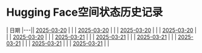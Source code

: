 # Hugging Face空间状态历史记录

| 日期 
|---|| [2025-03-20](https://github.com/OUBIGFA/Spaces-Keeper/commits/83b75ddc6adaddd67f840e40ad83aa74ac8f44cb/docs/index.html) |  |
| [2025-03-20](https://github.com/OUBIGFA/Spaces-Keeper/commits/582b38c76ca66f98e37c36844938c66a5570cdbc/docs/index.html) |  |
| [2025-03-20](https://github.com/OUBIGFA/Spaces-Keeper/commits/128e443360d1eb3b77fc1f5db2f30d345214424a/docs/index.html) |  |
| [2025-03-20](https://github.com/OUBIGFA/Spaces-Keeper/commits/bd5ad921568970c71629240bd73a90c69cbdf618/docs/index.html) |  |
| [2025-03-20](https://github.com/OUBIGFA/Spaces-Keeper/commits/931f30515575e6f63a4f63f4b2dbffd3d989a6c9/docs/index.html) |  |
| [2025-03-21](https://github.com/OUBIGFA/Spaces-Keeper/commits/f139096bece7ead556c81283c5abc9a74f8b40b3/docs/index.html) |  |
| [2025-03-21](https://github.com/OUBIGFA/Spaces-Keeper/commits/2b4a5efb3f2b1b4bdf63613f34dca1e593ab3b82/docs/index.html) |  |
| [2025-03-21](https://github.com/OUBIGFA/Spaces-Keeper/commits/34c27ac41c5c2eef049399bb02dbe64545aa8e2e/docs/index.html) |  |
| [2025-03-21](https://github.com/OUBIGFA/Spaces-Keeper/commits/bfca4eb739125f5ddb9f7f2d3039d33ee5de64a5/docs/index.html) |  |
| [2025-03-21](https://github.com/OUBIGFA/Spaces-Keeper/commits/03dbd69c7ded4edbb6a162859aad3a5f2b174551/docs/index.html) |  |
| [2025-03-21](https://github.com/OUBIGFA/Spaces-Keeper/commits/6a5763c6b50f74ec7bcd13e9d851238a92db369f/docs/index.html) |  |
